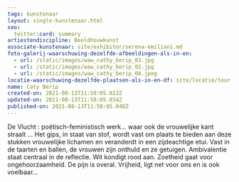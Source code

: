 ```yaml
---
tags: kunstenaar
layout: single-kunstenaar.html
seo:
  twitter:card: summary
artiestendiscipline: Beeldhouwkunst
associate-kunstenaar: site/exhibitor/serena-emiliani.md
foto-galerij-waarschuwing-dezelfde-afbeeldingen-als-in-en:
  - url: /static/images/waw_cathy_berip_03.jpg
  - url: /static/images/waw_cathy_berip_02.jpg
  - url: /static/images/waw_cathy_berip_04.jpeg
locatie-waarschuwing-dezelfde-plaatsen-als-in-en-df: site/locatie/tour-musée-et-café-du-tir-à-larc-de-genval.md
name: Caty Berip
created-on: 2021-08-13T11:58:05.022Z
updated-on: 2021-08-13T11:58:05.034Z
published-on: 2021-08-13T11:58:05.048Z
---
```

<!--StartFragment-->

De Vlucht : poëtisch-feministisch werk… waar ook de vrouwelijke kant straalt …
Het gips, in staat van stof, wordt vast om plaats te bieden aan deze stukken vrouwelijke lichamen en veranderdt in een
zijdeachtige etui.
Vast in de taarten en ballen, de vrouwen zijn onthuld en ze getuigen.
Ambivalentie staat centraal in de reflectie.
Wit kondigt rood aan.
Zoetheid gaat voor ongehoorzaamheid.
De pijn is overal.
Vrijheid, ligt net voor ons en is ook voelbaar…

<!--EndFragment-->